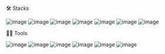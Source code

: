 
🛠️ Stacks

![image](https://github.com/seoinee/seoinee/assets/96633718/f92b5566-474c-40e9-ba9d-9275cee3b535)
![image](https://github.com/seoinee/seoinee/assets/96633718/ac6ea9c3-f7ee-4f42-a2ca-e0e1d24b533c)
![image](https://github.com/seoinee/seoinee/assets/96633718/ddbc1668-6f37-4ed8-9b03-4dbdad8e3a7a)
![image](https://github.com/seoinee/seoinee/assets/96633718/d24167d5-ddd3-4236-ae92-fd62259d4c6b)
![image](https://github.com/seoinee/seoinee/assets/96633718/b1ead7d6-8f69-490c-a571-8a9bbc5518bf)
![image](https://github.com/seoinee/seoinee/assets/96633718/8ded7546-0c07-46a2-b133-6c9c6c8e09fe)
![image](https://github.com/seoinee/seoinee/assets/96633718/210eea4d-3e76-44fc-b41a-032ae562f75a)

💪🏼 Tools

![image](https://github.com/seoinee/seoinee/assets/96633718/c54051fd-f11b-4cb5-a417-b44ea9212ecf)
![image](https://github.com/seoinee/seoinee/assets/96633718/16c8ba40-b341-4a2d-80de-cfb59f8dd120)
![image](https://github.com/seoinee/seoinee/assets/96633718/adf8cb85-5af8-44c6-b304-39473e27dfb7)
![image](https://github.com/seoinee/seoinee/assets/96633718/26dd8ff3-6793-41e8-b39a-966c21f570a6)
![image](https://github.com/seoinee/seoinee/assets/96633718/b579ab46-d4b0-4e90-8a17-2e8bb0801c12)
![image](https://github.com/seoinee/seoinee/assets/96633718/298f50e6-3083-4b47-addb-7123fd8ca6e8)
